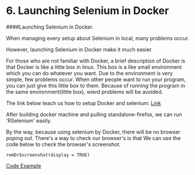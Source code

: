 # 6. Launching Selenium in Docker


####Launching Selenium in Docker.


When managing every setup about Selenium in local, many problems occur.

However, launching Selenium in Docker make it much easier.

For those who are not familiar with Docker, a brief description of Docker is that Docker is like a little box in linux. This box is a like small environment which you can do whatever you want. Due to the environment is very simple, few problems occur. When other people want to run your program, you can just give this little box to them. Because of running the program in the same environment(little box), wierd problems will be avoided.

The link below teach us how to setup Docker and selenium:
[Link](http://rpubs.com/johndharrison/RSelenium-Docker)

After building docker machine and pulling standalone-firefox, we can run 'RSelenium' easily.


By the way, because using selenium by Docker, there will be no browser poping out.
There's a way to check our browser's is that We can use the code below to check the browser's screenshot.

```
remDr$screenshot(display = TRUE)
```



[Code Example](https://github.com/r3dmaohong/R_Notes/blob/master/6.%20Launching%20Selenium%20in%20Docker/seleniumTest.R)